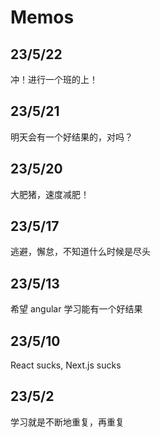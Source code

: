 # Memos

## 23/5/22

冲！进行一个班的上！

## 23/5/21

明天会有一个好结果的，对吗？

## 23/5/20

大肥猪，速度减肥！

## 23/5/17

逃避，懈怠，不知道什么时候是尽头


## 23/5/13

希望 angular 学习能有一个好结果


## 23/5/10

React sucks, Next.js sucks


## 23/5/2

学习就是不断地重复，再重复
